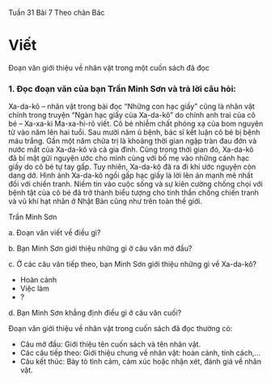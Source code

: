 Tuần
31 Bài
7
Theo chân Bác

# Viết

Đoạn văn giới thiệu về nhân vật
trong một cuốn sách đã đọc

### 1. Đọc đoạn văn của bạn Trần Minh Sơn và trả lời câu hỏi:

Xa-da-kô – nhân vật trong bài đọc “Những con hạc giấy” cũng là nhân vật chính trong truyện “Ngàn hạc giấy của Xa-da-kô” do chính anh trai của cô bé – Xa-xa-ki Ma-xa-hi-rô viết. Cô bé nhiễm chất phóng xạ của bom nguyên tử vào năm lên hai tuổi. Sau mười năm ủ bệnh, bác sĩ kết luận cô bé bị bệnh máu trắng. Gần một năm chữa trị là khoảng thời gian ngập tràn đau đớn và nước mắt của Xa-da-kô và cả gia đình. Cũng trong thời gian đó, Xa-da-kô đã bí mật gửi nguyện ước cho mình cùng với bố mẹ vào những cánh hạc giấy do cô bé tự tay gấp. Tuy nhiên, Xa-da-kô đã ra đi khi ước nguyện còn dang dở. Hình ảnh Xa-da-kô ngồi gấp hạc giấy là lời lên án mạnh mẽ nhất đối với chiến tranh. Niềm tin vào cuộc sống và sự kiên cường chống chọi với bệnh tật của cô bé đã trở thành biểu tượng cho tinh thần chống chiến tranh và vũ khí hạt nhân ở Nhật Bản cũng như trên toàn thế giới.

Trần Minh Sơn

a. Đoạn văn viết về điều gì?

b. Bạn Minh Sơn giới thiệu những gì ở câu văn mở đầu?

c. Ở các câu văn tiếp theo, bạn Minh Sơn giới thiệu những gì về Xa-da-kô?
- Hoàn cảnh
- Việc làm
- ?

d. Bạn Minh Sơn khẳng định điều gì ở câu văn cuối?

Đoạn văn giới thiệu về nhân vật trong cuốn sách đã đọc thường có:
- Câu mở đầu: Giới thiệu tên cuốn sách và tên nhân vật.
- Các câu tiếp theo: Giới thiệu chung về nhân vật: hoàn cảnh, tính cách,...
- Câu kết thúc: Bày tỏ tình cảm, cảm xúc hoặc nhận xét, đánh giá về nhân vật.
